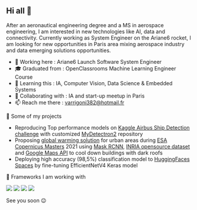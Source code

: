 ## Hi all 👋

After an aeronautical engineering degree and a MS in aerospace engineering, I am interested in new technologies like AI, data and connectivity. Currently working as System Engineer on the Ariane6 rocket, I am looking for new opportunities in Paris area mixing aerospace industry and data emerging solutions opportunities. 

- 🔭 Working here : Ariane6 Launch Software System Engineer
- 🎓 Graduated from : OpenClassrooms Machine Learning Engineer Course
- 🌱 Learning this : IA, Computer Vision, Data Science & Embedded Systems
- 👯 Collaborating with : IA and start-up meetup in Paris
- 📫 Reach me there : varrigoni382@hotmail.fr

🔬 Some of my projects

- Reproducing Top performance models on [Kaggle Airbus Ship Detection challenge](https://www.kaggle.com/competitions/airbus-ship-detection/overview) with customized [MyDetectron2](https://github.com/vintel38/MyDetectron2) repository
- Proposing [global warming solution](https://medium.com/towards-data-science/my-rooftop-project-a-satellite-imagery-computer-vision-example-e45a296129a0) for urban areas during [ESA Copernicus Masters](https://copernicus-masters.com/) 2021 using [Mask RCNN](https://github.com/vintel38/RoofTop-Project), [INRIA opensource dataset](https://project.inria.fr/aerialimagelabeling/) and [Google Maps API](https://developers.google.com/maps?hl=fr) to cool down buildings with dark roofs
- Deploying high accuracy (98,5%) classification model to [HuggingFaces Spaces](https://huggingface.co/spaces/vintel38/OCS-P7-IML) by fine-tuning EfficientNetV4 Keras model

📝 Frameworks I am working with

<a href="https://www.tensorflow.org/"><img src="https://img.shields.io/badge/Tensorflow-FFFFFF?style=for-the-badge&logo=Tensorflow&logoColor=FF6F00"></img></a>
<a href="https://pytorch.org/"><img src="https://img.shields.io/badge/Pytorch-FFFFFF?style=for-the-badge&logo=pytorch&logoColor=EE4C2C"></img></a>
<a href="https://huggingface.co/spaces"><img src="https://img.shields.io/badge/HuggingFace-FFD21E?style=for-the-badge&logo=huggingfaces&logoColor=ED4C2C"></img></a>
<a href="https://colab.research.google.com/"><img src="https://img.shields.io/badge/GoogleColab-FFFFFF?style=for-the-badge&logo=googlecolab&logoColor=F9AB00"></img></a>

See you soon 😉

<!--
**vintel38/vintel38** is a ✨ _special_ ✨ repository because its `README.md` (this file) appears on your GitHub profile.

great ideas here
https://www.linkedin.com/pulse/tips-use-github-your-portfolio-pachi--yw4vf?utm_source=rss&utm_campaign=articles_sitemaps&utm_medium=google_news

Here are some ideas to get you started:

- 🔭 I’m currently working on ...
- 🌱 I’m currently learning ...
- 👯 I’m looking to collaborate on ...
- 🤔 I’m looking for help with ...
- 💬 Ask me about ...
- 📫 How to reach me: ...
- 😄 Pronouns: ...
- ⚡ Fun fact: ...
-->
